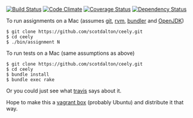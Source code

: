 [![Build Status](https://api.travis-ci.org/scotdalton/ceely.png?branch=master)](https://travis-ci.org/scotdalton/ceely)
[![Code Climate](https://codeclimate.com/github/scotdalton/ceely.png)](https://codeclimate.com/github/scotdalton/ceely)
[![Coverage Status](https://coveralls.io/repos/scotdalton/ceely/badge.png?branch=master)](https://coveralls.io/r/scotdalton/ceely)
[![Dependency Status](https://gemnasium.com/scotdalton/ceely.png)](https://gemnasium.com/scotdalton/ceely)

To run assignments on a Mac
(assumes [git](http://git-scm.com/), 
[rvm](http://rvm.io), [bundler](http://bundler.io/) and
[OpenJDK](http://openjdk.java.net/))

    $ git clone https://github.com/scotdalton/ceely.git
    $ cd ceely
    $ ./bin/assignment N

To run tests on a Mac (same assumptions as above)

    $ git clone https://github.com/scotdalton/ceely.git
    $ cd ceely
    $ bundle install
    $ bundle exec rake

Or you could just see what [travis](https://travis-ci.org/scotdalton/ceely) says about it.

Hope to make this a [vagrant box](http://www.vagrantup.com/)
(probably Ubuntu) and distribute it that way.
